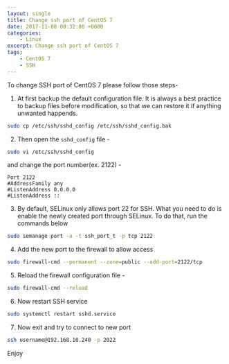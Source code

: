 ```yaml
---
layout: single
title: Change ssh port of CentOS 7 
date: 2017-11-08 00:32:00 +0600
categories: 
    - Linux
excerpt: Change ssh port of CentOS 7 
tags:
    - CentOS 7
    - SSH
---
```

To change SSH port of CentOS 7 please follow those steps-

1. At first backup the default configuration file. It is always a best practice to backup files before modification, so that we can restore it if anything unwanted happends. 
```bash
sudo cp /etc/ssh/sshd_config /etc/ssh/sshd_config.bak
```

2. Then open the `sshd_config` file -
```bash
sudo vi /etc/ssh/sshd_config
```
and change the port number(ex. 2122) -
```config
Port 2122
#AddressFamily any
#ListenAddress 0.0.0.0
#ListenAddress ::
```
3. By default, SELinux only allows port 22 for SSH. What you need to do is enable the newly created port through SELinux. To do that, run the commands below
```bash
sudo semanage port -a -t ssh_port_t -p tcp 2122
```

4. Add the new port to the firewall to allow access
```bash
sudo firewall-cmd --permanent --zone=public --add-port=2122/tcp
```

5. Reload the firewall configuration file -
```bash
sudo firewall-cmd --reload
```

6. Now restart SSH service
```bash
sudo systemctl restart sshd.service
```

7. Now exit and try to connect to new port
```bash
ssh username@192.168.10.240 -p 2022
```

Enjoy